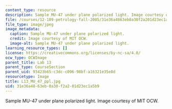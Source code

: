 ```yaml
---
content_type: resource
description: Sample MU-47 under plane polarized light. Image courtesy of MIT OCW.
file: /courses/12-109-petrology-fall-2005/31e36a4863eb0a30f2a201d23ec1a5b9_L13_MU_47_ppl.jpg
file_type: image/jpeg
image_metadata:
  caption: Sample MU-47 under plane polarized light.
  credit: Image courtesy of MIT OCW.
  image-alt: Sample MU-47 under plane polarized light.
learning_resource_types: []
license: https://creativecommons.org/licenses/by-nc-sa/4.0/
ocw_type: OCWImage
parent_title: Lab 13
parent_type: CourseSection
parent_uid: 93423b65-c3dc-c096-98bf-a16321e35e8d
resourcetype: Image
title: L13_MU_47_ppl.jpg
uid: 31e36a48-63eb-0a30-f2a2-01d23ec1a5b9
---
```

Sample MU-47 under plane polarized light. Image courtesy of MIT OCW.